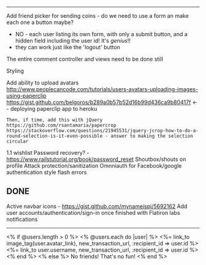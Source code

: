 

----

  Add friend picker for sending coins - do we need to use a form an make each one a button maybe?
  - NO - each user listing its own form, with only a submit button, and a hidden field including the user id! It's *genius*!!
  - they can work just like the 'logout' button

  The entire comment controller and views need to be done still

  Styling



  Add ability to upload avatars
    http://www.peoplecancode.com/tutorials/users-avatars-uploading-images-using-paperclip
    https://gist.github.com/belgoros/b289a0b57b52d16b99d436ca9b80417f <-- deploying paperclip app to heroku

    Then, if time, add this with jQuery
    https://github.com/rsantamaria/papercrop
    https://stackoverflow.com/questions/21945531/jquery-jcrop-how-to-do-a-round-selection-is-it-even-possible - answer to making the selection circular

  1.1 wishlist
      Password recovery? - https://www.railstutorial.org/book/password_reset
      Shoutbox/shouts on profile
      Attack protection/sanitization
      Omnniauth for Facebook/google authentication
      style flash errors



DONE
----
  Active navbar icons - https://gist.github.com/mynameispj/5692162
  Add user accounts/authentication/sign-in once finished with Flatiron labs
    notifications


---

<% if @users.length > 0 %>
  <% @users.each do |user| %>
    <%= link_to image_tag(user.avatar_link), new_transaction_url, :recipient_id => user.id %> <%= link_to user.username, new_transaction_url, :recipient_id => user.id %> <br />
  <% end %>
<% else %>
  No friends! That's no fun!
<% end %>
